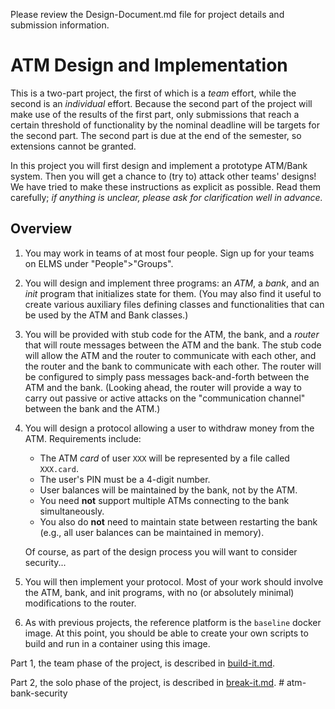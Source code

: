Please review the Design-Document.md file for project details and submission information.


# ATM Design and Implementation

This is a two-part project, the first of which is a *team* effort,
while the second is an *individual* effort. Because the second part
of the project will make use of the results of the first part, only
submissions that reach a certain threshold of functionality by the
nominal deadline will be targets for the second part.  The second
part is due at the end of the semester, so extensions cannot be
granted.

In this project you will first design and implement a prototype
ATM/Bank system. Then you will get a chance to (try to) attack other
teams' designs! We have tried to make these instructions as explicit
as possible. Read them carefully; *if anything is unclear, please ask
for clarification well in advance.*

## Overview

 1. You may work in teams of at most four people. Sign up for your
    teams on ELMS under "People">"Groups".

 2. You will design and implement three programs: an *ATM*, a *bank*,
    and an *init* program that initializes state for them. (You may
    also find it useful to create various auxiliary files defining
    classes and functionalities that can be used by the ATM and Bank
    classes.)

 3. You will be provided with stub code for the ATM, the bank, and a
    *router* that will route messages between the ATM and the bank. The
    stub code will allow the ATM and the router to communicate with each
    other, and the router and the bank to communicate with each other.
    The router will be configured to simply pass messages back-and-forth
    between the ATM and the bank. (Looking ahead, the router will provide
    a way to carry out passive or active attacks on the "communication
    channel" between the bank and the ATM.)

 4. You will design a protocol allowing a user to withdraw money from
    the ATM.  Requirements include:
    
     * The ATM *card* of user `XXX` will be represented by a file
       called `XXX.card`.
     * The user's PIN must be a 4-digit number.
     * User balances will be maintained by the bank, not by the ATM.
     * You need **not** support multiple ATMs connecting to the bank
       simultaneously.
     * You also do **not** need to maintain state between restarting
       the bank (e.g., all user balances can be maintained in memory).
    
    Of course, as part of the design process you will want to consider
    security...

 5. You will then implement your protocol. Most of your work should
    involve the ATM, bank, and init programs, with no (or absolutely
    minimal) modifications to the router.

 6. As with previous projects, the reference platform is the `baseline`
    docker image. At this point, you should be able to create your own
    scripts to build and run in a container using this image.

Part 1, the team phase of the project, is described in
[build-it.md](build-it.md).

Part 2, the solo phase of the project, is described in
[break-it.md](break-it.md).
#   a t m - b a n k - s e c u r i t y 
 
 
